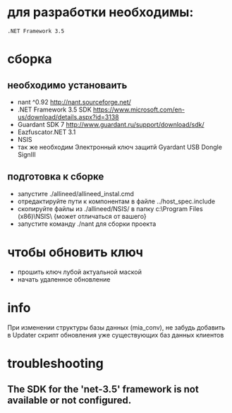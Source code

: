 # для разработки необходимы:
	.NET Framework 3.5
	
# сборка

## необходимо установаить

- nant ^0.92 <http://nant.sourceforge.net/>
- .NET Framework 3.5 SDK <https://www.microsoft.com/en-us/download/details.aspx?id=3138>
- Guardant SDK 7 <http://www.guardant.ru/support/download/sdk/>	
- Eazfuscator.NET 3.1
- NSIS
- так же необходим Электронный ключ защитй Gyardant USB Dongle SignIII
	
## подготовка к сборке
	
- запустите ./allineed/allineed_instal.cmd
- отредактируйте пути к компонентам в файле ../host_spec.include
- скопируйте файлы из ./allineed/NSIS/ в папку c:\Program Files (x86)\NSIS\ {может отличаться от вашего}
- запустите команду ./nant для сборки проекта
	
# чтобы обновить ключ

- прошить ключ лубой актуальной маской
- начать удаленное обновление
	
	
# info 

При изменении структуры базы данных (mia_conv), не забудь добавить в Updater скрипт обновления уже существующих баз данных клиентов

# troubleshooting

## The SDK for the 'net-3.5' framework is not available or not configured.
